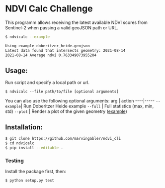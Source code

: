# NDVI Calc Challenge

This programm allows receiving the latest available NDVI scores
from Sentinel-2 when passing a valid geoJSON path or URL.

```bash
$ ndvicalc --example

Using example doberitzer_heide.geojson
Latest data found that intersects geometry: 2021-08-14
2021-08-14 Average ndvi 0.763349073955204
```

## Usage:
Run script and specify a local path or url.

`$ ndvicalc --file path/to/file [optional arguments]`

You can also use the following optional arguments:
arg | action
----|-----
`--example`| Run Doberitzer Heide example
`--full` | Full statistics (max, min, std) 
`--plot` | Render a plot of the given geometry ([example](example/plot.png))

## Installation:
```bash
$ git clone https://github.com/marvingabler/ndvi_cli
$ cd ndvicalc
$ pip install --editable .
```

### Testing
Install the package first, then:
```
$ python setup.py test
```